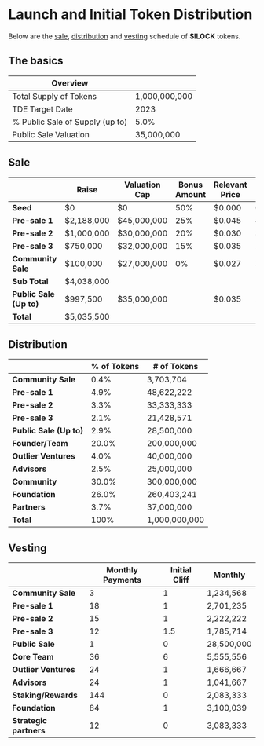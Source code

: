 # Launch and Initial Token Distribution

Below are the [sale](#sale), [distribution](#distribution) and [vesting](#vesting) schedule of **$ILOCK** tokens.

## The basics

| Overview                        |               |
|---------------------------------|---------------|
| Total Supply of Tokens          | 1,000,000,000 |
| TDE Target Date                 | 2023      |
| % Public Sale of Supply (up to) | 5.0%          |
| Public Sale Valuation           | 35,000,000   |

## Sale

|                         | Raise       | Valuation Cap | Bonus Amount | Relevant Price | Tokens      | Discount | % of Tokens |
|-------------------------|-------------|---------------|--------------|----------------|-------------|----------|-------------|
| **Seed**                | $0          | $0            | 50%          | $0.000         | 0           | 100%     | 0.00%       |
| **Pre-sale 1**          | $2,188,000  | $45,000,000   | 25%          | $0.045         | 48,622,222  | -29%      | 4.86%       |
| **Pre-sale 2**          | $1,000,000  | $30,000,000   | 20%          | $0.030         | 33,333,333  | 14%      | 3.33%       |
| **Pre-sale 3**          | $750,000  | $32,000,000  | 15%          | $0.035         | 21,428,571  | 0%      | 2.14%       |
| **Community Sale**      | $100,000    | $27,000,000  | 0%           | $0.027         | 3,703,704   | 23%       | 0.37%
| **Sub Total**           | $4,038,000 |               |              |                | 109,096,759 |          | 10.91%      |
| **Public Sale (Up to)** | $997,500 | $35,000,000   |              | $0.035         | 28,500,000  |          | 2.85%       |
| **Total**               | $5,035,500 |               |              |                | 137,596,759 |          | 13.76%      |


## Distribution

|                      | % of Tokens | # of Tokens   |
|----------------------|-------------|---------------|
| **Community Sale**    | 0.4%       | 3,703,704    |
| **Pre-sale 1**       | 4.9%        | 48,622,222    |
| **Pre-sale 2**       | 3.3%        | 33,333,333    |
| **Pre-sale 3**       | 2.1%        | 21,428,571    |
| **Public Sale (Up to)**   | 2.9%      | 28,500,000  |        
| **Founder/Team**     | 20.0%       | 200,000,000   |
| **Outlier Ventures** | 4.0%        | 40,000,000    |
| **Advisors**         | 2.5%        | 25,000,000    |
| **Community**        | 30.0%       | 300,000,000   |
| **Foundation**       | 26.0%       | 260,403,241  |
| **Partners**         | 3.7%        | 37,000,000    |
| **Total**            | 100%        | 1,000,000,000 |


## Vesting

|                    | Monthly Payments | Initial Cliff |  Monthly    |
|------------------------|------------------|---------------|------------|
| **Community Sale**     | 3               | 1             |  1,234,568  |
| **Pre-sale 1**         | 18               | 1             |  2,701,235  |
| **Pre-sale 2**         | 15               | 1             |  2,222,222  |
| **Pre-sale 3**         | 12               | 1.5             |  1,785,714  |
| **Public Sale**        | 1                | 0             |  28,500,000 |
| **Core Team**          | 36               | 6             |  5,555,556  |
| **Outlier Ventures**   | 24               | 1             |  1,666,667  |
| **Advisors**           | 24               | 1             |  1,041,667  |
| **Staking/Rewards**    | 144               | 0             |  2,083,333  |
| **Foundation**         | 84               | 1             |  3,100,039  |
| **Strategic partners** | 12                | 0             |  3,083,333 |
